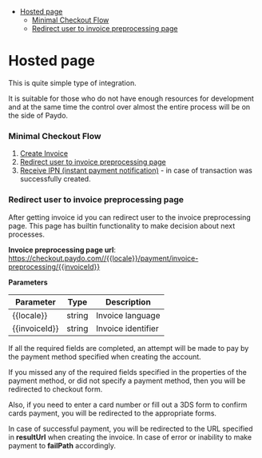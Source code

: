 * [Hosted page](#hosted-page)
    * [Minimal Checkout Flow](#minimal-checkout-flow)
    * [Redirect user to invoice preprocessing page](#redirect-user-to-invoice-preprocessing-page)

# Hosted page

This is quite simple type of integration.

It is suitable for those who do not have enough resources for development
and at the same time the control over almost the entire process will be on the side of Paydo.

### Minimal Checkout Flow

1. [Create Invoice](../Invoice/createInvoice.md)
1. [Redirect user to invoice preprocessing page](#redirect-user-to-invoice-preprocessing-page)
1. [Receive IPN (instant payment notification)](../Checkout/checkout.md#ipn) - in case of transaction was successfully created.

### Redirect user to invoice preprocessing page

After getting invoice id you can redirect user to the invoice preprocessing page.
This page has builtin functionality to make decision about next processes.

**Invoice preprocessing page url**:  https://checkout.paydo.com//{{locale}}/payment/invoice-preprocessing/{{invoiceId}}

**Parameters**

Parameter        |  Type   |                 Description     |
-----------------|---------|---------------------------------|
{{locale}}     | string  | Invoice language                |
{{invoiceId}}     | string  | Invoice identifier              |


If all the required fields are completed, an attempt will be made to pay by the payment method specified when creating the account.

If you missed any of the required fields specified in the properties of the payment method,
or did not specify a payment method, then you will be redirected to checkout form.

Also, if you need to enter a card number or fill out a 3DS form to confirm cards payment, you will be redirected to the appropriate forms.

In case of successful payment, you will be redirected to the URL
specified in **resultUrl** when creating the invoice. 
In case of error or inability to make payment to **failPath** accordingly.


